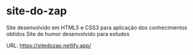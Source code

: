 # site-do-zap
Site desenvolvido em HTML5 e CSS3 para aplicação dos conhecimentos obtidos
Site de humor desenvolvido para estudos

URL: https://sitedozap.netlify.app/
